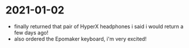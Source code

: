 # 2021-01-02

- finally returned that pair of HyperX headphones i said i would return a few days ago!
- also ordered the Epomaker keyboard, i'm very excited!